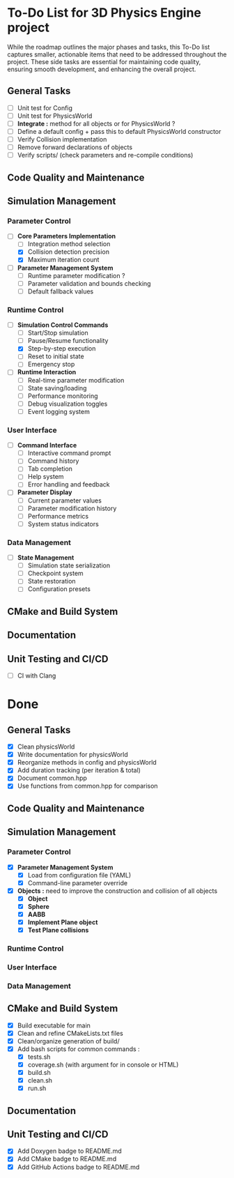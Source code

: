 # To-Do List for 3D Physics Engine project

While the roadmap outlines the major phases and tasks, this To-Do list captures smaller, actionable items that need to be addressed throughout the project. These side tasks are essential for maintaining code quality, ensuring smooth development, and enhancing the overall project. 

## General Tasks

- [ ] Unit test for Config
- [ ] Unit test for PhysicsWorld
- [ ] **Integrate :** method for all objects or for PhysicsWorld ? 
- [ ] Define a default config + pass this to default PhysicsWorld constructor
- [ ] Verify Collision implementation
- [ ] Remove forward declarations of objects
- [ ] Verify scripts/ (check parameters and re-compile conditions)

## Code Quality and Maintenance

## Simulation Management

### Parameter Control
- [ ] **Core Parameters Implementation**
  - [ ] Integration method selection
  - [x] Collision detection precision
  - [x] Maximum iteration count

- [ ] **Parameter Management System**
  - [ ] Runtime parameter modification ?
  - [ ] Parameter validation and bounds checking
  - [ ] Default fallback values

### Runtime Control
- [ ] **Simulation Control Commands**
  - [ ] Start/Stop simulation
  - [ ] Pause/Resume functionality
  - [x] Step-by-step execution
  - [ ] Reset to initial state
  - [ ] Emergency stop

- [ ] **Runtime Interaction**
  - [ ] Real-time parameter modification
  - [ ] State saving/loading
  - [ ] Performance monitoring
  - [ ] Debug visualization toggles
  - [ ] Event logging system

### User Interface
- [ ] **Command Interface**
  - [ ] Interactive command prompt
  - [ ] Command history
  - [ ] Tab completion
  - [ ] Help system
  - [ ] Error handling and feedback

- [ ] **Parameter Display**
  - [ ] Current parameter values
  - [ ] Parameter modification history
  - [ ] Performance metrics
  - [ ] System status indicators

### Data Management
- [ ] **State Management**
  - [ ] Simulation state serialization
  - [ ] Checkpoint system
  - [ ] State restoration
  - [ ] Configuration presets

## CMake and Build System

## Documentation

## Unit Testing and CI/CD

- [ ] CI with Clang

# Done

## General Tasks
- [x] Clean physicsWorld
- [x] Write documentation for physicsWorld
- [x] Reorganize methods in config and physicsWorld
- [x] Add duration tracking (per iteration & total)
- [x] Document common.hpp 
- [x] Use functions from common.hpp for comparison

## Code Quality and Maintenance

## Simulation Management

### Parameter Control
- [x] **Parameter Management System**
  - [x] Load from configuration file (YAML)
  - [x] Command-line parameter override
- [x] **Objects :** need to improve the construction and collision of all objects
  - [x] **Object**
  - [x] **Sphere**
  - [x] **AABB**
  - [x] **Implement Plane object**
  - [x] **Test Plane collisions**

### Runtime Control

### User Interface

### Data Management

## CMake and Build System

- [x] Build executable for main
- [x] Clean and refine CMakeLists.txt files
- [x] Clean/organize generation of build/
- [x] Add bash scripts for common commands :
    - [x] tests.sh
    - [x] coverage.sh (with argument for in console or HTML)
    - [x] build.sh
    - [x] clean.sh
    - [x] run.sh

## Documentation

## Unit Testing and CI/CD

- [x] Add Doxygen badge to README.md
- [x] Add CMake badge to README.md
- [x] Add GitHub Actions badge to README.md
